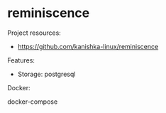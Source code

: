 # reminiscence

Project resources:

- https://github.com/kanishka-linux/reminiscence

Features:

- Storage: postgresql

Docker:

docker-compose